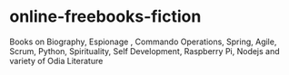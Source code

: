 # online-freebooks-fiction
Books on Biography, Espionage , Commando Operations, Spring, Agile, Scrum, Python, Spirituality, Self Development, Raspberry Pi, Nodejs and variety of Odia Literature
